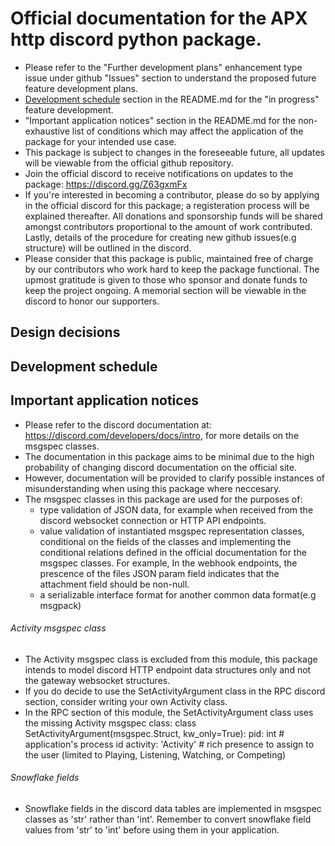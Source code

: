 # Official documentation for the APX http discord python package.
- Please refer to the "Further development plans" enhancement type issue under github "Issues" section to understand the proposed future feature development plans.
- [Development schedule](#development-schedule) section in the README.md for the "in progress" feature development.
- "Important application notices" section in the README.md for the non-exhaustive list of conditions which may affect the application of the package for your intended use case.
- This package is subject to changes in the foreseeable future, all updates will be viewable from the official github repository.
- Join the official discord to receive notifications on updates to the package:
https://discord.gg/Z63gxmFx
- If you're interested in becoming a contributor, please do so by applying in the official discord for this package; a registeration process will be explained thereafter. All donations and sponsorship funds will be shared amongst contributors proportional to the amount of work contributed. Lastly, details of the procedure for creating new github issues(e.g structure) will be outlined in the discord.
- Please consider that this package is public, maintained free of charge by our contributors who work hard to keep the package functional. The upmost gratitude is given to those who sponsor and donate funds to keep the project ongoing. A memorial section will be viewable in the discord to honor our supporters.

## Design decisions

## Development schedule

## Important application notices
- Please refer to the discord documentation at: https://discord.com/developers/docs/intro, for more details on the msgspec classes.
- The documentation in this package aims to be minimal due to the high probability of changing discord documentation on the official site.
- However, documentation will be provided to clarify possible instances of misunderstanding when using this package where neccesary.
- The msgspec classes in this package are used for the purposes of:
    - type validation of JSON data, for example when received from the discord websocket connection or HTTP API endpoints.
    - value validation of instantiated msgspec representation classes, conditional on the fields of the classes and
    implementing the conditional relations defined in the official documentation for the msgspec classes.
    For example,
    In the webhook endpoints, the prescence of the files JSON param field indicates that the attachment field should be non-null.
    - a serializable interface format for another common data format(e.g msgpack)

###### Activity msgspec class
- The Activity msgspec class is excluded from this module, this package intends to model discord HTTP endpoint data structures only and not the gateway websocket structures. 
- If you do decide to use the SetActivityArgument class in the RPC discord section, consider writing your own Activity class. 
- In the RPC section of this module, the SetActivityArgument class uses the missing Activity msgspec class:
  class SetActivityArgument(msgspec.Struct, kw_only=True):
      pid: int  # application's process id
        activity: 'Activity'  # rich presence to assign to the user (limited to Playing, Listening, Watching, or Competing)

###### Snowflake fields
- Snowflake fields in the discord data tables are implemented in msgspec classes as 'str' rather than 'int'. Remember to convert snowflake field values from 'str' to 'int' before using them in your application.
  
